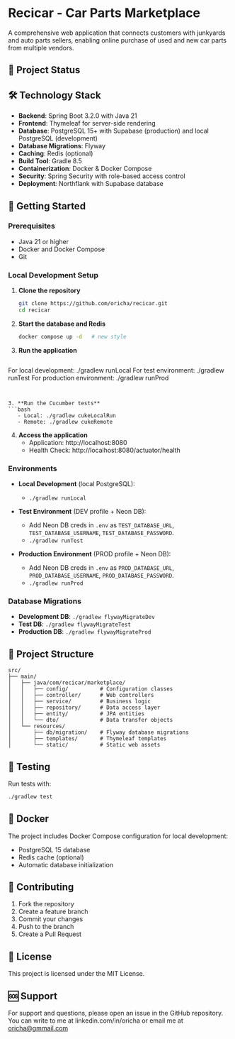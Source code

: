 # Recicar - Car Parts Marketplace

A comprehensive web application that connects customers with junkyards and auto parts sellers, enabling online purchase of used and new car parts from multiple vendors.

## 🚀 Project Status


## 🛠️ Technology Stack

- **Backend**: Spring Boot 3.2.0 with Java 21
- **Frontend**: Thymeleaf for server-side rendering
- **Database**: PostgreSQL 15+ with Supabase (production) and local PostgreSQL (development)
- **Database Migrations**: Flyway
- **Caching**: Redis (optional)
- **Build Tool**: Gradle 8.5
- **Containerization**: Docker & Docker Compose
- **Security**: Spring Security with role-based access control
- **Deployment**: Northflank with Supabase database


## 🚀 Getting Started

### Prerequisites

- Java 21 or higher
- Docker and Docker Compose
- Git

### Local Development Setup

1. **Clone the repository**
   ```bash
   git clone https://github.com/oricha/recicar.git
   cd recicar
   ```

2. **Start the database and Redis**
   ```bash
   docker compose up -d   # new style
   ```

3. **Run the application**
   ```bash
  For local development: ./gradlew runLocal
  For test environment: ./gradlew runTest
  For production environment: ./gradlew runProd
   ```


3. **Run the Cucumber tests**
   ```bash
      - Local: ./gradlew cukeLocalRun
      - Remote: ./gradlew cukeRemote
   ```



4. **Access the application**
   - Application: http://localhost:8080
   - Health Check: http://localhost:8080/actuator/health

### Environments

- **Local Development** (local PostgreSQL):
  - `./gradlew runLocal`

- **Test Environment** (DEV profile + Neon DB):
  - Add Neon DB creds in `.env` as `TEST_DATABASE_URL`, `TEST_DATABASE_USERNAME`, `TEST_DATABASE_PASSWORD`.
  - `./gradlew runTest`

- **Production Environment** (PROD profile + Neon DB):
  - Add Neon DB creds in `.env` as `PROD_DATABASE_URL`, `PROD_DATABASE_USERNAME`, `PROD_DATABASE_PASSWORD`.
  - `./gradlew runProd`

### Database Migrations

- **Development DB**: `./gradlew flywayMigrateDev`
- **Test DB**: `./gradlew flywayMigrateTest`
- **Production DB**: `./gradlew flywayMigrateProd`



## 📁 Project Structure

```
src/
├── main/
│   ├── java/com/recicar/marketplace/
│   │   ├── config/          # Configuration classes
│   │   ├── controller/      # Web controllers
│   │   ├── service/         # Business logic
│   │   ├── repository/      # Data access layer
│   │   ├── entity/          # JPA entities
│   │   └── dto/             # Data transfer objects
│   └── resources/
│       ├── db/migration/    # Flyway database migrations
│       ├── templates/       # Thymeleaf templates
│       └── static/          # Static web assets
```

## 🧪 Testing

Run tests with:
```bash
./gradlew test
```

## 🐳 Docker

The project includes Docker Compose configuration for local development:
- PostgreSQL 15 database
- Redis cache (optional)
- Automatic database initialization



## 🤝 Contributing

1. Fork the repository
2. Create a feature branch
3. Commit your changes
4. Push to the branch
5. Create a Pull Request

## 📄 License

This project is licensed under the MIT License.

## 🆘 Support

For support and questions, please open an issue in the GitHub repository.
You can write to me at linkedin.com/in/oricha or email me at oricha@gmmail.com
